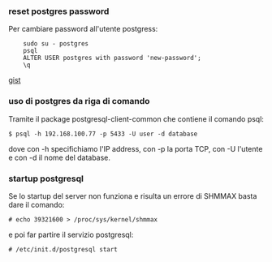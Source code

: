 ### reset postgres password

Per cambiare password all'utente postgress:


		sudo su - postgres
		psql
		ALTER USER postgres with password 'new-password';
		\q


[gist](https://gist.github.com/4054136)


### uso di postgres da riga di comando


Tramite il package postgresql-client-common che contiene il
comando psql:


	$ psql -h 192.168.100.77 -p 5433 -U user -d database


dove con -h specifichiamo l'IP address, con -p la porta TCP,
con -U l'utente e con -d il nome del database.


### startup postgresql

Se lo startup del server non funziona e risulta un errore di SHMMAX
basta dare il comando:

	# echo 39321600 > /proc/sys/kernel/shmmax

e poi far partire il servizio postgresql:

	# /etc/init.d/postgresql start


